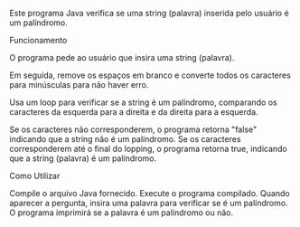 Este programa Java verifica se uma string (palavra) inserida pelo usuário é um palíndromo.

Funcionamento

O programa pede ao usuário que insira uma string (palavra).

Em seguida, remove os espaços em branco e converte todos os caracteres para minúsculas para não haver erro.

Usa um loop para verificar se a string é um palíndromo, comparando os caracteres da esquerda para a direita e da direita para a esquerda.

Se os caracteres não corresponderem, o programa retorna "false" indicando que a string não é um palíndromo.
Se os caracteres corresponderem até o final do lopping, o programa retorna true, indicando que a string (palavra) é um palíndromo.

Como Utilizar

Compile o arquivo Java fornecido.
Execute o programa compilado.
Quando aparecer a pergunta, insira uma palavra para verificar se é um palíndromo.
O programa imprimirá se a palavra é um palíndromo ou não.
